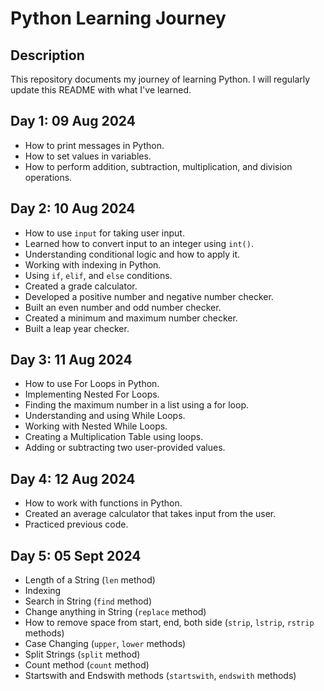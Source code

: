 # Python Learning Journey

## Description
This repository documents my journey of learning Python. I will regularly update this README with what I've learned.

## Day 1: 09 Aug 2024
- How to print messages in Python.
- How to set values in variables.
- How to perform addition, subtraction, multiplication, and division operations.

## Day 2: 10 Aug 2024
- How to use `input` for taking user input.
- Learned how to convert input to an integer using `int()`.
- Understanding conditional logic and how to apply it.
- Working with indexing in Python.
- Using `if`, `elif`, and `else` conditions.
- Created a grade calculator.
- Developed a positive number and negative number checker.
- Built an even number and odd number checker.
- Created a minimum and maximum number checker.
- Built a leap year checker.

## Day 3: 11 Aug 2024
- How to use For Loops in Python.
- Implementing Nested For Loops.
- Finding the maximum number in a list using a for loop.
- Understanding and using While Loops.
- Working with Nested While Loops.
- Creating a Multiplication Table using loops.
- Adding or subtracting two user-provided values.

## Day 4: 12 Aug 2024
- How to work with functions in Python.
- Created an average calculator that takes input from the user.
- Practiced previous code.

## Day 5: 05 Sept 2024
- Length of a String (`len` method)
- Indexing
- Search in String (`find` method)
- Change anything in String (`replace` method)
- How to remove space from start, end, both side (`strip`, `lstrip`, `rstrip` methods)
- Case Changing (`upper`, `lower` methods)
- Split Strings (`split` method)
- Count method (`count` method)
- Startswith and Endswith methods (`startswith`, `endswith` methods)
